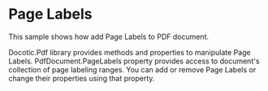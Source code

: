 # Page Labels
This sample shows how add Page Labels to PDF document.

Docotic.Pdf library provides methods and properties to manipulate Page Labels. PdfDocument.PageLabels property provides access to document's collection of page labeling ranges. You can add or remove Page Labels or change their properties using that property. 

